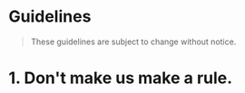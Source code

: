# Guidelines

> These guidelines are subject to change without notice.

 # 1. Don't make us make a rule.
